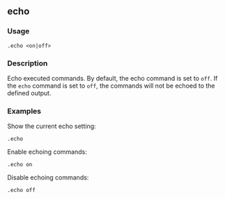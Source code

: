 ## echo

### Usage

```text
.echo <on|off>
```

### Description

Echo executed commands. By default, the echo command is set to `off`. If the `echo` command is set to `off`, the
commands will not be echoed to the defined output.

### Examples

Show the current echo setting:

```text
.echo
```

Enable echoing commands:

```text
.echo on
```

Disable echoing commands:

```text
.echo off
```
